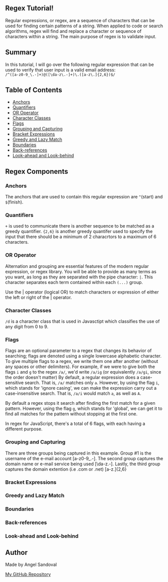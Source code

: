## Regex Tutorial!

Regular expressions, or regex, are a sequence of characters that can be used for finding certain patterns of a string.  When applied to code or search algorithms, regex will find and replace a character or sequence of characters within a string.  The main purpose of regex is to validate input.

## Summary

In this tutorial, I will go over the following regular expression that can be used to verify that user input is a valid email address:
</br> ```/^([a-z0-9_\.-]+)@([\da-z\.-]+)\.([a-z\.]{2,6})$/```

## Table of Contents

- [Anchors](#anchors)
- [Quantifiers](#quantifiers)
- [OR Operator](#or-operator)
- [Character Classes](#character-classes)
- [Flags](#flags)
- [Grouping and Capturing](#grouping-and-capturing)
- [Bracket Expressions](#bracket-expressions)
- [Greedy and Lazy Match](#greedy-and-lazy-match)
- [Boundaries](#boundaries)
- [Back-references](#back-references)
- [Look-ahead and Look-behind](#look-ahead-and-look-behind)

## Regex Components

### Anchors

The anchors that are used to contain this regular expression are ```^```(start) and ```$```(finish).

### Quantifiers

```+``` is used to communicate there is another sequence to be matched as a greedy quantifier. ```{2,6}``` is another greedy quantifer used to specify the input that there should be a minimum of 2 characrtors to a maximum of 6 characters.

### OR Operator

Alternation and grouping are essential features of the modern regular expression, or regex library. You will be able to provide as many terms as you want, as long as they are separated with the pipe character: ```|```. This character separates each term contained within each ```(...)``` group.

Use the | operator (logical OR) to match characters or expression of either the left or right of the | operator.

### Character Classes

```/d``` is a character class that is used in Javasctipt which classifies the use of any digit from 0 to 9.

### Flags

Flags are an optional parameter to a regex that changes its behavior of searching; flags are denoted using a single lowercase alphabetic character. To give multiple flags to a regex, we write them one after another (without any spaces or other delimiters). For example, if we were to give both the flags ```i``` and ```g``` to the regex ```/a/```, we'd write ```/a/ig``` (or equivalently ```/a/gi```, since the order doesn't matter) By default, a regular expression does a case-sensitive search. That is, ```/a/``` matches only ```a```. However, by using the flag ```i```, which stands for 'ignore casing', we can make the expression carry out a case-insensitive search. That is, ```/a/i``` would match ```a```, as well as ```A```.

By default a regex stops it search after finding the first match for a given pattern. However, using the flag ```g```, which stands for 'global', we can get it to find all matches for the pattern without stopping at the first one.

In regex for JavaScript, there's a total of 6 flags, with each having a different purpose.

### Grouping and Capturing

There are three groups being captured in this example. Group #1 is the username of the e-mail account [a-z0-9_\.-]. The second group captures the domain name or e-mail service being used [\da-z\.-]. Lastly, the third group captures the domain extention (i.e .com or .net) [a-z\.]{2,6}

### Bracket Expressions

### Greedy and Lazy Match

### Boundaries

### Back-references

### Look-ahead and Look-behind

## Author

Made by Angel Sandoval

<a href="https://github.com/angel3510">My GitHub Repository</a>